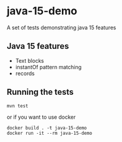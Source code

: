 # java-15-demo
A set of tests demonstrating java 15 features


## Java 15 features
* Text blocks
* instantOf pattern matching
* records


## Running the tests
```
mvn test
```
or if you want to use docker
```
docker build . -t java-15-demo
docker run -it --rm java-15-demo
```